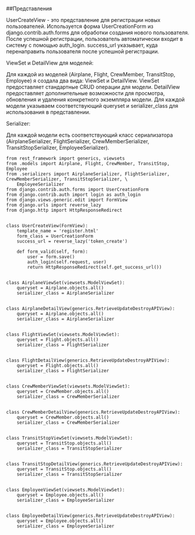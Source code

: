 ##Представления


UserCreateView - это представление для регистрации новых пользователей.
Используется форма UserCreationForm из django.contrib.auth.forms для обработки создания нового пользователя.
После успешной регистрации, пользователь автоматически входит в систему с помощью auth_login.
success_url указывает, куда перенаправить пользователя после успешной регистрации.

ViewSet и DetailView для моделей:

Для каждой из моделей (Airplane, Flight, CrewMember, TransitStop, Employee) я создала два вида: ViewSet и DetailView.
ViewSet предоставляет стандартные CRUD операции для модели.
DetailView предоставляет дополнительные возможности для просмотра, обновления и удаления конкретного экземпляра модели.
Для каждой модели указываем соответствующий queryset и serializer_class для использования в представлении.

Serializer:

Для каждой модели есть соответствующий класс сериализатора (AirplaneSerializer, FlightSerializer, CrewMemberSerializer, TransitStopSerializer, EmployeeSerializer).



    from rest_framework import generics, viewsets
    from .models import Airplane, Flight, CrewMember, TransitStop, Employee
    from .serializers import AirplaneSerializer, FlightSerializer, CrewMemberSerializer, TransitStopSerializer, \
        EmployeeSerializer
    from django.contrib.auth.forms import UserCreationForm
    from django.contrib.auth import login as auth_login
    from django.views.generic.edit import FormView
    from django.urls import reverse_lazy
    from django.http import HttpResponseRedirect
    
    
    class UserCreateView(FormView):
        template_name = 'register.html'
        form_class = UserCreationForm
        success_url = reverse_lazy('token_create')
    
        def form_valid(self, form):
            user = form.save()
            auth_login(self.request, user)
            return HttpResponseRedirect(self.get_success_url())
    
    
    class AirplaneViewSet(viewsets.ModelViewSet):
        queryset = Airplane.objects.all()
        serializer_class = AirplaneSerializer
    
    
    class AirplaneDetailView(generics.RetrieveUpdateDestroyAPIView):
        queryset = Airplane.objects.all()
        serializer_class = AirplaneSerializer
    
    
    class FlightViewSet(viewsets.ModelViewSet):
        queryset = Flight.objects.all()
        serializer_class = FlightSerializer
    
    
    class FlightDetailView(generics.RetrieveUpdateDestroyAPIView):
        queryset = Flight.objects.all()
        serializer_class = FlightSerializer
    
    
    class CrewMemberViewSet(viewsets.ModelViewSet):
        queryset = CrewMember.objects.all()
        serializer_class = CrewMemberSerializer
    
    
    class CrewMemberDetailView(generics.RetrieveUpdateDestroyAPIView):
        queryset = CrewMember.objects.all()
        serializer_class = CrewMemberSerializer
    
    
    class TransitStopViewSet(viewsets.ModelViewSet):
        queryset = TransitStop.objects.all()
        serializer_class = TransitStopSerializer
    
    
    class TransitStopDetailView(generics.RetrieveUpdateDestroyAPIView):
        queryset = TransitStop.objects.all()
        serializer_class = TransitStopSerializer
    
    
    class EmployeeViewSet(viewsets.ModelViewSet):
        queryset = Employee.objects.all()
        serializer_class = EmployeeSerializer
    
    
    class EmployeeDetailView(generics.RetrieveUpdateDestroyAPIView):
        queryset = Employee.objects.all()
        serializer_class = EmployeeSerializer
